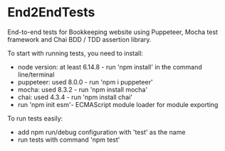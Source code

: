 # End2EndTests

End-to-end tests for Bookkeeping website using Puppeteer, Mocha test framework and Chai BDD / TDD assertion library.

To start with running tests, you need to install:
- node version: at least 6.14.8 - run 'npm install' in the command line/terminal
- puppeteer: used 8.0.0 -  run 'npm i puppeteer'
- mocha: used 8.3.2 - run 'npm install mocha'
- chai: used 4.3.4 - run 'npm install chai'
- run 'npm init esm'- ECMAScript module loader for module exporting 

To run tests easily:
- add npm run/debug configuration with 'test' as the name
- run tests with command 'npm test'
